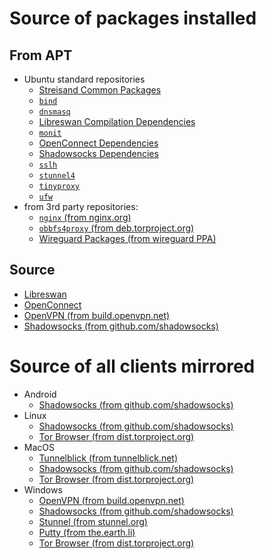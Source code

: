 # Source of packages installed

## From APT

- Ubuntu standard repositories
  - [Streisand Common Packages](https://github.com/jlund/streisand/blob/master/playbooks/roles/common/vars/main.yml)
  - [`bind`](https://github.com/jlund/streisand/blob/master/playbooks/roles/dnsmasq/tasks/main.yml)
  - [`dnsmasq`](https://github.com/jlund/streisand/blob/master/playbooks/roles/dnsmasq/tasks/main.yml)
  - [Libreswan Compilation Dependencies](https://github.com/jlund/streisand/blob/master/playbooks/roles/l2tp-ipsec/vars/main.yml)
  - [`monit`](https://github.com/jlund/streisand/blob/master/playbooks/roles/monit/tasks/main.yml)
  - [OpenConnect Dependencies](https://github.com/jlund/streisand/blob/master/playbooks/roles/openconnect/vars/main.yml)
  - [Shadowsocks Dependencies](https://github.com/jlund/streisand/blob/master/playbooks/roles/shadowsocks/vars/main.yml)
  - [`sslh`](https://github.com/jlund/streisand/blob/master/playbooks/roles/sslh/tasks/main.yml)
  - [`stunnel4`](https://github.com/jlund/streisand/blob/master/playbooks/roles/stunnel/tasks/main.yml)
  - [`tinyproxy`](https://github.com/jlund/streisand/blob/master/playbooks/roles/tinyproxy/tasks/main.yml)
  - [`ufw`](https://github.com/jlund/streisand/blob/master/playbooks/roles/ufw/tasks/main.yml)
- from 3rd party repositories:
  - [`nginx` (from nginx.org)](https://github.com/jlund/streisand/blob/master/playbooks/roles/nginx/tasks/main.yml)
  - [`obbfs4proxy` (from deb.torproject.org)](https://github.com/jlund/streisand/blob/master/playbooks/roles/tor-bridge/tasks/main.yml)
  - [Wireguard Packages (from wireguard PPA)](https://github.com/jlund/streisand/blob/master/playbooks/roles/wireguard/tasks/install.yml)

## Source
- [Libreswan](https://github.com/jlund/streisand/blob/master/playbooks/roles/l2tp-ipsec/vars/main.yml)
- [OpenConnect](https://github.com/jlund/streisand/blob/master/playbooks/roles/openconnect/vars/main.yml)
- [OpenVPN (from build.openvpn.net)](https://github.com/jlund/streisand/blob/master/playbooks/roles/openvpn/vars/mirror.yml)
- [Shadowsocks (from github.com/shadowsocks)](https://github.com/jlund/streisand/blob/master/playbooks/roles/shadowsocks/tasks/main.yml)


# Source of all clients mirrored

- Android
  - [Shadowsocks (from github.com/shadowsocks)](https://github.com/jlund/streisand/blob/master/playbooks/roles/shadowsocks/vars/mirror.yml)
- Linux
  - [Shadowsocks (from github.com/shadowsocks)](https://github.com/jlund/streisand/blob/master/playbooks/roles/shadowsocks/vars/mirror.yml)
  - [Tor Browser (from dist.torproject.org)](https://github.com/jlund/streisand/blob/master/playbooks/roles/tor-bridge/vars/mirror-common.yml)
- MacOS
  - [Tunnelblick (from tunnelblick.net)](https://github.com/jlund/streisand/blob/master/playbooks/roles/openvpn/vars/mirror.yml)
  - [Shadowsocks (from github.com/shadowsocks)](https://github.com/jlund/streisand/blob/master/playbooks/roles/shadowsocks/vars/mirror.yml)
  - [Tor Browser (from dist.torproject.org)](https://github.com/jlund/streisand/blob/master/playbooks/roles/tor-bridge/vars/mirror-common.yml)
- Windows
  - [OpenVPN (from build.openvpn.net)](https://github.com/jlund/streisand/blob/master/playbooks/roles/openvpn/vars/mirror.yml)
  - [Shadowsocks (from github.com/shadowsocks)](https://github.com/jlund/streisand/blob/master/playbooks/roles/shadowsocks/vars/mirror.yml)
  - [Stunnel (from stunnel.org)](https://github.com/jlund/streisand/blob/master/playbooks/roles/stunnel/vars/mirror.yml)
  - [Putty (from the.earth.li)](https://github.com/jlund/streisand/blob/master/playbooks/roles/streisand-mirror/vars/ssh.yml)
  - [Tor Browser (from dist.torproject.org)](https://github.com/jlund/streisand/blob/master/playbooks/roles/tor-bridge/vars/mirror-common.yml)
